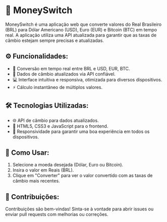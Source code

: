 <h1>💱 MoneySwitch</h1>
<p>MoneySwitch é uma aplicação web que converte valores do Real Brasileiro (BRL) para Dólar Americano (USD), Euro (EUR) e Bitcoin (BTC) em tempo real. A aplicação utiliza uma API atualizada para garantir que as taxas de câmbio estejam sempre precisas e atualizadas.</p>

<h2>⚙️ Funcionalidades:</h2>
<ul>
    <li>🚀 Conversão em tempo real entre BRL e USD, EUR, BTC.</li>
    <li>🔄 Dados de câmbio atualizados via API confiável.</li>
    <li>💻 Interface intuitiva e responsiva, otimizada para diversos dispositivos.</li>
    <li>⚡ Cálculo instantâneo de múltiplos valores.</li>
</ul>

<h2>🛠️ Tecnologias Utilizadas:</h2>
<ul>
    <li>🌐 API de câmbio para dados atualizados.</li>
    <li>🎨 HTML5, CSS3 e JavaScript para o frontend.</li>
    <li>📱 Responsividade para garantir uma boa experiência em todos os dispositivos.</li>
</ul>

<h2>📖 Como Usar:</h2>
<ol>
    <li>Selecione a moeda desejada (Dólar, Euro ou Bitcoin).</li>
    <li>Insira o valor em Reais (BRL).</li>
    <li>Clique em "Converter" para ver o valor convertido com as taxas de câmbio mais recentes.</li>
</ol>

<h2>🤝 Contribuições:</h2>
<p>Contribuições são bem-vindas! Sinta-se à vontade para abrir issues ou enviar pull requests com melhorias ou correções.</p>
